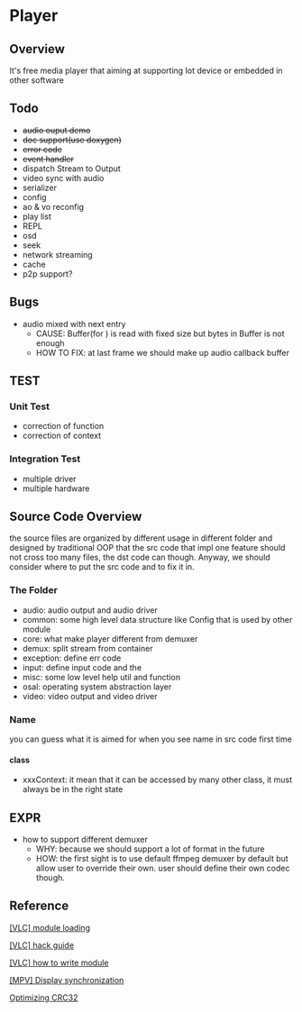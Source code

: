# Player

## Overview

It's free media player that aiming at supporting Iot device or embedded in other software

## Todo

+ ~~audio ouput demo~~
+ ~~doc support(use doxygen)~~
+ ~~error code~~
+ ~~event handler~~
+ dispatch Stream to Output
+ video sync with audio
+ serializer
+ config
+ ao & vo reconfig
+ play list
+ REPL
+ osd
+ seek
+ network streaming
+ cache
+ p2p support?

## Bugs

+ audio mixed with next entry
    + CAUSE: Buffer(for ) is read with fixed size but bytes in Buffer is not enough
    + HOW TO FIX: at last frame we should make up audio callback buffer

## TEST

### Unit Test

+ correction of function
+ correction of context

### Integration Test

+ multiple driver
+ multiple hardware

## Source Code Overview

the source files are organized by different usage in different folder and designed
by traditional OOP that the src code that impl one feature should not cross 
too many files, the dst code can though. Anyway, we should consider where to put
the src code and to fix it in.

### The Folder

+ audio: audio output and audio driver
+ common: some high level data structure like Config that is used by other module
+ core: what make player different from demuxer
+ demux: split stream from container
+ exception: define err code
+ input: define input code and the
+ misc: some low level help util and function
+ osal: operating system abstraction layer
+ video: video output and video driver

### Name

you can guess what it is aimed for when you see name in src code first time

#### class

+ xxxContext: it mean that it can be accessed by many other class, it must always
be in the right state 

## EXPR

+ how to support different demuxer
    + WHY: because we should support a lot of format in the future
    + HOW: the first sight is to use default ffmpeg demuxer by default but allow user to override their own. 
    user should define their own codec though.

## Reference

[[VLC] module loading](https://wiki.videolan.org/Documentation:VLC_Modules_Loading/)

[[VLC] hack guide](https://wiki.videolan.org/Hacker_Guide/)

[[VLC] how to write module](https://wiki.videolan.org/Hacker_Guide/)

[[MPV] Display synchronization](https://github.com/mpv-player/mpv/wiki/Display-synchronization)

[Optimizing CRC32](https://merrymage.com/lab/crc32/)